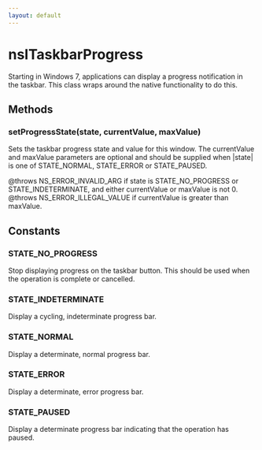 ```yaml
---
layout: default
---
```


# nsITaskbarProgress #
  
Starting in Windows 7, applications can display a progress notification in  
the taskbar. This class wraps around the native functionality to do this.  
  

## Methods ##

### setProgressState(state, currentValue, maxValue) ###
  
Sets the taskbar progress state and value for this window. The currentValue  
and maxValue parameters are optional and should be supplied when |state|  
is one of STATE_NORMAL, STATE_ERROR or STATE_PAUSED.  
  
@throws NS_ERROR_INVALID_ARG if state is STATE_NO_PROGRESS or  
        STATE_INDETERMINATE, and either currentValue or maxValue is not 0.  
@throws NS_ERROR_ILLEGAL_VALUE if currentValue is greater than maxValue.  
  

## Constants ##

### STATE_NO_PROGRESS ###
  
Stop displaying progress on the taskbar button. This should be used when  
the operation is complete or cancelled.  
  

### STATE_INDETERMINATE ###
  
Display a cycling, indeterminate progress bar.  
  

### STATE_NORMAL ###
  
Display a determinate, normal progress bar.  
  

### STATE_ERROR ###
  
Display a determinate, error progress bar.  
  

### STATE_PAUSED ###
  
Display a determinate progress bar indicating that the operation has  
paused.  
  

